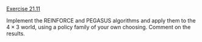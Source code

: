 [Exercise 21.11](ex_11/)

Implement the REINFORCE and PEGASUS algorithms and apply them to the $4\times 3$ world,
using a policy family of your own choosing. Comment on the results.
